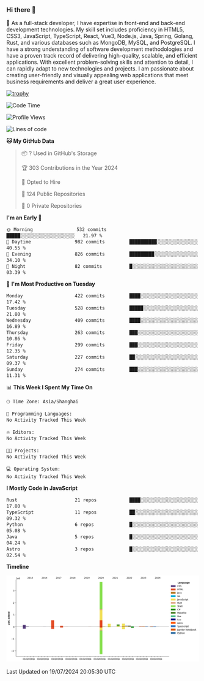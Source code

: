 ### Hi there 👋

🌱 As a full-stack developer, I have expertise in front-end and back-end development technologies. My skill set includes proficiency in HTML5, CSS3, JavaScript, TypeScript, React, Vue3, Node.js, Java, Spring, Golang, Rust, and various databases such as MongoDB, MySQL, and PostgreSQL. I have a strong understanding of software development methodologies and have a proven track record of delivering high-quality, scalable, and efficient applications. With excellent problem-solving skills and attention to detail, I can rapidly adapt to new technologies and projects. I am passionate about creating user-friendly and visually appealing web applications that meet business requirements and deliver a great user experience.

[![trophy](https://github-profile-trophy.vercel.app/?username=elton&rank=SECRET,SSS,SS,S,AAA,AA,A&theme=onedark&no-frame=true&margin-w=10)](https://github.com/ryo-ma/github-profile-trophy)

<!--START_SECTION:waka-->
![Code Time](http://img.shields.io/badge/Code%20Time-1%2C389%20hrs%2042%20mins-blue)

![Profile Views](http://img.shields.io/badge/Profile%20Views-0-blue)

![Lines of code](https://img.shields.io/badge/From%20Hello%20World%20I%27ve%20Written-5.6%20million%20lines%20of%20code-blue)

**🐱 My GitHub Data** 

> 📦 ? Used in GitHub's Storage 
 > 
> 🏆 303 Contributions in the Year 2024
 > 
> 💼 Opted to Hire
 > 
> 📜 124 Public Repositories 
 > 
> 🔑 0 Private Repositories 
 > 
**I'm an Early 🐤** 

```text
🌞 Morning                532 commits         █████░░░░░░░░░░░░░░░░░░░░   21.97 % 
🌆 Daytime                982 commits         ██████████░░░░░░░░░░░░░░░   40.55 % 
🌃 Evening                826 commits         █████████░░░░░░░░░░░░░░░░   34.10 % 
🌙 Night                  82 commits          █░░░░░░░░░░░░░░░░░░░░░░░░   03.39 % 
```
📅 **I'm Most Productive on Tuesday** 

```text
Monday                   422 commits         ████░░░░░░░░░░░░░░░░░░░░░   17.42 % 
Tuesday                  528 commits         █████░░░░░░░░░░░░░░░░░░░░   21.80 % 
Wednesday                409 commits         ████░░░░░░░░░░░░░░░░░░░░░   16.89 % 
Thursday                 263 commits         ███░░░░░░░░░░░░░░░░░░░░░░   10.86 % 
Friday                   299 commits         ███░░░░░░░░░░░░░░░░░░░░░░   12.35 % 
Saturday                 227 commits         ██░░░░░░░░░░░░░░░░░░░░░░░   09.37 % 
Sunday                   274 commits         ███░░░░░░░░░░░░░░░░░░░░░░   11.31 % 
```


📊 **This Week I Spent My Time On** 

```text
🕑︎ Time Zone: Asia/Shanghai

💬 Programming Languages: 
No Activity Tracked This Week

🔥 Editors: 
No Activity Tracked This Week

🐱‍💻 Projects: 
No Activity Tracked This Week

💻 Operating System: 
No Activity Tracked This Week
```

**I Mostly Code in JavaScript** 

```text
Rust                     21 repos            ████░░░░░░░░░░░░░░░░░░░░░   17.80 % 
TypeScript               11 repos            ██░░░░░░░░░░░░░░░░░░░░░░░   09.32 % 
Python                   6 repos             █░░░░░░░░░░░░░░░░░░░░░░░░   05.08 % 
Java                     5 repos             █░░░░░░░░░░░░░░░░░░░░░░░░   04.24 % 
Astro                    3 repos             █░░░░░░░░░░░░░░░░░░░░░░░░   02.54 % 
```



**Timeline**

![Lines of Code chart](https://raw.githubusercontent.com/elton/elton/main/assets/bar_graph.png)


 Last Updated on 19/07/2024 20:05:30 UTC
<!--END_SECTION:waka-->

<!--
**elton/elton** is a ✨ _special_ ✨ repository because its `README.md` (this file) appears on your GitHub profile.

Here are some ideas to get you started:

- 🔭 I’m currently working on ...
- 🌱 I’m currently learning ...
- 👯 I’m looking to collaborate on ...
- 🤔 I’m looking for help with ...
- 💬 Ask me about ...
- 📫 How to reach me: ...
- 😄 Pronouns: ...
- ⚡ Fun fact: ...
-->
